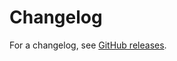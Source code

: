 # Changelog

For a changelog, see [GitHub releases](https://github.com/vanderschaarlab/temporai-clinic/releases).
